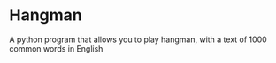 # Hangman
A python program that allows you to play hangman, with a text of 1000 common words in English

